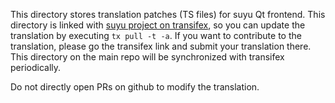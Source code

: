 This directory stores translation patches (TS files) for suyu Qt frontend. This directory is linked with [suyu project on transifex](https://www.transifex.com/suyu-emulator/suyu), so you can update the translation by executing `tx pull -t -a`. If you want to contribute to the translation, please go the transifex link and submit your translation there. This directory on the main repo will be synchronized with transifex periodically.

Do not directly open PRs on github to modify the translation.
